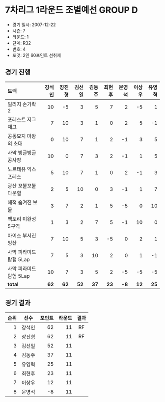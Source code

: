 # 7차리그 1라운드 조별예선 GROUP D

- 경기 일시: 2007-12-22
- 시즌: 7
- 라운드: 1
- 단계: R32
- 번호: 4
- 포맷: 2인 60포인트 선취제





## 경기 진행

| 트랙 | 강석인 | 장진형 | 김선일 | 김동주 | 최현후 | 문영석 | 이상우 | 유영혁 |
|:---|---:|---:|---:|---:|---:|---:|---:|---:|
| 빌리지 손가락 2 | 10 | -5 | 3 | 5 | 7 | 2 | -5 | 1 |
| 포레스트 지그재그 | 7 | 10 | 3 | 1 | 0 | 2 | 5 | -1 |
| 공동묘지 마왕의 초대 | 0 | 10 | 7 | 1 | 2 | -1 | 3 | 5 |
| 사막 빙글빙글 공사장 | 10 | 0 | 7 | 3 | 2 | -1 | 1 | 5 |
| 노르테유 익스프레스 | 5 | 10 | 7 | 1 | 0 | 2 | -1 | 3 |
| 광산 꼬불꼬불 다운힐 | 2 | 5 | 10 | 0 | 3 | -1 | 1 | 7 |
| 해적 숨겨진 보물 | 3 | 7 | 2 | 1 | 5 | -5 | 0 | 10 |
| 팩토리 미완성 5구역 | 1 | 3 | 2 | 7 | 5 | -1 | 10 | 0 |
| 아이스 부서진 빙산 | 7 | 10 | 5 | 3 | -5 | 0 | 2 | 1 |
| 사막 피라미드 탐험 5Lap | 7 | 5 | 3 | 10 | 2 | 0 | 1 | -1 |
| 사막 피라미드 탐험 5Lap | 10 | 7 | 3 | 5 | 2 | -5 | -5 | -5 |
| __total__ | __62__ | __62__ | __52__ | __37__ | __23__ | __-8__ | __12__ | __25__ |




## 경기 결과

| 순위 | 선수 | 포인트 | 라운드 | 결과 |
|---:|:---:|---:|---:|:---:|
| 1 | 강석인 | 62 | 11 | RF |
| 2 | 장진형 | 62 | 11 | RF |
| 3 | 김선일 | 52 | 11 |  |
| 4 | 김동주 | 37 | 11 |  |
| 5 | 유영혁 | 25 | 11 |  |
| 6 | 최현후 | 23 | 11 |  |
| 7 | 이상우 | 12 | 11 |  |
| 8 | 문영석 | -8 | 11 |  |

